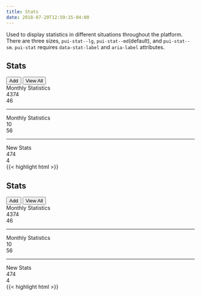 ```yaml
---
title: Stats
date: 2018-07-20T12:59:15-04:00
---
```

Used to display statistics in different situations throughout the platform. There are three sizes, `pui-stat--lg`, `pui-stat--md`(default), and `pui-stat--sm`. `pui-stat` requires `data-stat-label` and `aria-label` attributes.

<div class="pui-card">
  <div class="pui-card__header">
    <div class="pui-card__group">
      <i class="pi-calendar pui-card__title-icon--large"></i>
      <h2 class="pui-card__title">Stats</h2>
    </div>
    <div class="pui-card__group button-group">
      <button class="button">Add <i class="pi-plus" aria-hidden="hidden"></i></button>
      <button class="button">View All <i class="pi-arrow-right" aria-hidden="hidden"></i></button>
    </div>
  </div>
  <div class="pui-card__content">
    <div class="block-container blocks p-2 tablet-up-3">
        <div class="block flex flex--align-center">
            <div class="text-light">Monthly Statistics</div>
        </div>
        <div class="block">
            <div class="pui-stat pui-stat--lg text-salmon" data-stat-label="Total Stats" aria-label="Total Stats">
                <span class="pui-stat__number">4374</span>
            </div>
        </div>
        <div class="block">
            <div class="pui-stat pui-stat--lg text-navy" data-stat-label="New Stats" aria-label="New Stats">
                <span class="pui-stat__number">46</span>
            </div>
        </div>
    </div>
    <hr class="background-lighter" />
    <div class="block-container blocks-py-2 blocks-px-2 tablet-up-3">
        <div class="block flex flex--align-center">
            <div class="text-light">Monthly Statistics</div>
        </div>
        <div class="block">
            <div class="pui-stat pui-stat--md text-salmon" data-stat-label="New Stats" aria-label="New Stats">
                <span class="pui-stat__number">10</span>
            </div>
        </div>
        <div class="block">
            <div class="pui-stat pui-stat--md text-salmon" data-stat-label="New Stats" aria-label="New Stats">
                <span class="pui-stat__number">56</span>
            </div>
        </div>
    </div>
    <hr class="background-lighter" />
    <div class="block-container blocks-py-2 blocks-px-2 tablet-up-3">
        <div class="block flex flex--align-center">
            <div class="text-light">New Stats</div>
        </div>
        <div class="block">
            <div class="pui-stat pui-stat--sm text-salmon" data-stat-label="Submitted Stats" aria-label="Submitted Stats">
                <span class="pui-stat__number">474</span>
            </div>
        </div>
        <div class="block">
            <div class="pui-stat pui-stat--sm text-salmon" data-stat-label="New Stats" aria-label="New Stats">
                <span class="pui-stat__number">4</span>
            </div>
        </div>
    </div>
  </div>
</div>

<div class="mt-3 mb-4">
{{< highlight html >}}
<div class="pui-card">
  <div class="pui-card__header">
    <div class="pui-card__group">
      <i class="pi-calendar pui-card__title-icon--large"></i>
      <h2 class="pui-card__title">Stats</h2>
    </div>
    <div class="pui-card__group button-group">
      <button class="button">Add <i class="pi-plus" aria-hidden="hidden"></i></button>
      <button class="button">View All <i class="pi-arrow-right" aria-hidden="hidden"></i></button>
    </div>
  </div>
  <div class="pui-card__content">
    <div class="block-container blocks p-2 tablet-up-3">
        <div class="block flex flex--align-center">
            <div class="text-light">Monthly Statistics</div>
        </div>
        <div class="block">
            <div class="pui-stat pui-stat--lg text-salmon" data-stat-label="Total Stats" aria-label="Total Stats">
                <span class="pui-stat__number">4374</span>
            </div>
        </div>
        <div class="block">
            <div class="pui-stat pui-stat--lg text-navy" data-stat-label="New Stats" aria-label="New Stats">
                <span class="pui-stat__number">46</span>
            </div>
        </div>
    </div>
    <hr class="background-lighter" />
    <div class="block-container blocks-py-2 blocks-px-2 tablet-up-3">
        <div class="block flex flex--align-center">
            <div class="text-light">Monthly Statistics</div>
        </div>
        <div class="block">
            <div class="pui-stat pui-stat--md text-salmon" data-stat-label="New Stats" aria-label="New Stats">
                <span class="pui-stat__number">10</span>
            </div>
        </div>
        <div class="block">
            <div class="pui-stat pui-stat--md text-salmon" data-stat-label="New Stats" aria-label="New Stats">
                <span class="pui-stat__number">56</span>
            </div>
        </div>
    </div>
    <hr class="background-lighter" />
    <div class="block-container blocks-py-2 blocks-px-2 tablet-up-3">
        <div class="block flex flex--align-center">
            <div class="text-light">New Stats</div>
        </div>
        <div class="block">
            <div class="pui-stat pui-stat--sm text-salmon" data-stat-label="Submitted Stats" aria-label="Submitted Stats">
                <span class="pui-stat__number">474</span>
            </div>
        </div>
        <div class="block">
            <div class="pui-stat pui-stat--sm text-salmon" data-stat-label="New Stats" aria-label="New Stats">
                <span class="pui-stat__number">4</span>
            </div>
        </div>
    </div>
  </div>
</div>
{{< highlight html >}}
</div>
